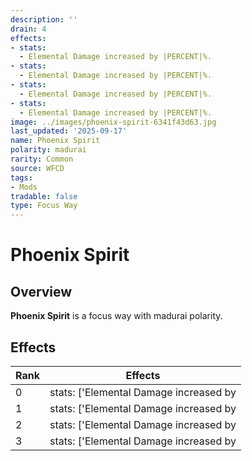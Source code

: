 ```yaml
---
description: ''
drain: 4
effects:
- stats:
  - Elemental Damage increased by |PERCENT|%.
- stats:
  - Elemental Damage increased by |PERCENT|%.
- stats:
  - Elemental Damage increased by |PERCENT|%.
- stats:
  - Elemental Damage increased by |PERCENT|%.
image: ../images/phoenix-spirit-6341f43d63.jpg
last_updated: '2025-09-17'
name: Phoenix Spirit
polarity: madurai
rarity: Common
source: WFCD
tags:
- Mods
tradable: false
type: Focus Way
---
```


# Phoenix Spirit

## Overview

**Phoenix Spirit** is a focus way with madurai polarity.

## Effects

| Rank | Effects |
|------|----------|
| 0 | stats: ['Elemental Damage increased by |PERCENT|%.'] |
| 1 | stats: ['Elemental Damage increased by |PERCENT|%.'] |
| 2 | stats: ['Elemental Damage increased by |PERCENT|%.'] |
| 3 | stats: ['Elemental Damage increased by |PERCENT|%.'] |

